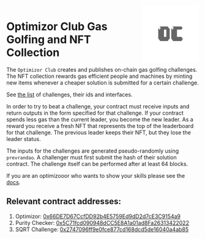 <img align="right" width="150" height="150" top="100" src="./assets/icon.svg">

# Optimizor Club Gas Golfing and NFT Collection

The `Optimizor Club` creates and publishes on-chain gas golfing challenges.
The NFT collection rewards gas efficient people and machines by
minting new items whenever a cheaper solution is submitted for a certain
challenge.

See [the list]() of challenges, their ids and interfaces.

In order to try to beat a challenge, your contract must receive inputs and
return outputs in the form specified for that challenge. If your contract
spends less gas than the current leader, you become the new leader.
As a reward you receive a fresh NFT that
represents the top of the leaderboard for that challenge. The previous leader
keeps their NFT, but they lose the leader status.

The inputs for the challenges are generated pseudo-randomly using `prevrandao`.
A challenger must first submit the hash of their solution contract. The
challenge itself can be performed after at least 64 blocks.

If you are an optimizooor who wants to show your skills please see the
[docs](docs).

## Relevant contract addresses:

1. Optimizor: [0x66DE7D67CcfDD92b4E5759Ed9dD2d7cE3C9154a9](https://etherscan.io/address/0x66DE7D67CcfDD92b4E5759Ed9dD2d7cE3C9154a9)
2. Purity Checker: [0x5C71fcd090948dCC5E8A1a01ad8Fa26313422022](https://etherscan.io/address/0x5C71fcd090948dCC5E8A1a01ad8Fa26313422022)
3. SQRT Challenge: [0x2747096ff9e0fce877cd168dcd5de16040a4ab85](https://etherscan.io/address/0x2747096ff9e0fce877cd168dcd5de16040a4ab85)
